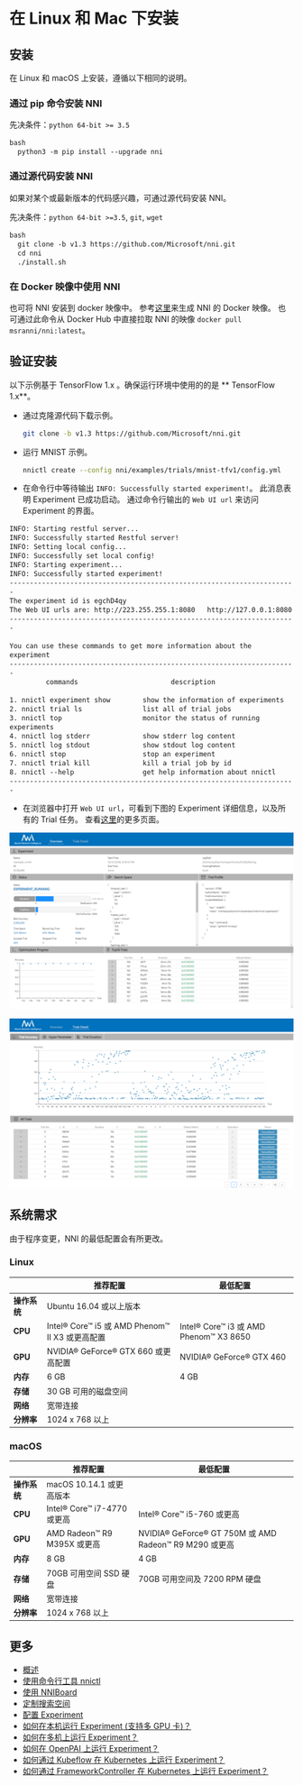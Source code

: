 # 在 Linux 和 Mac 下安装

## 安装

在 Linux 和 macOS 上安装，遵循以下相同的说明。

### 通过 pip 命令安装 NNI

先决条件：`python 64-bit >= 3.5`

    bash
      python3 -m pip install --upgrade nni

### 通过源代码安装 NNI

如果对某个或最新版本的代码感兴趣，可通过源代码安装 NNI。

先决条件：`python 64-bit >=3.5`, `git`, `wget`

    bash
      git clone -b v1.3 https://github.com/Microsoft/nni.git
      cd nni
      ./install.sh

### 在 Docker 映像中使用 NNI

也可将 NNI 安装到 docker 映像中。 参考[这里](../deployment/docker/README.md)来生成 NNI 的 Docker 映像。 也可通过此命令从 Docker Hub 中直接拉取 NNI 的映像 `docker pull msranni/nni:latest`。

## 验证安装

以下示例基于 TensorFlow 1.x 。确保运行环境中使用的的是 ** TensorFlow 1.x**。

* 通过克隆源代码下载示例。
    
    ```bash
    git clone -b v1.3 https://github.com/Microsoft/nni.git
    ```

* 运行 MNIST 示例。
    
    ```bash
    nnictl create --config nni/examples/trials/mnist-tfv1/config.yml
    ```

* 在命令行中等待输出 `INFO: Successfully started experiment!`。 此消息表明 Experiment 已成功启动。 通过命令行输出的 `Web UI url` 来访问 Experiment 的界面。

```text
INFO: Starting restful server...
INFO: Successfully started Restful server!
INFO: Setting local config...
INFO: Successfully set local config!
INFO: Starting experiment...
INFO: Successfully started experiment!
-----------------------------------------------------------------------
The experiment id is egchD4qy
The Web UI urls are: http://223.255.255.1:8080   http://127.0.0.1:8080
-----------------------------------------------------------------------

You can use these commands to get more information about the experiment
-----------------------------------------------------------------------
         commands                       description

1. nnictl experiment show        show the information of experiments
2. nnictl trial ls               list all of trial jobs
3. nnictl top                    monitor the status of running experiments
4. nnictl log stderr             show stderr log content
5. nnictl log stdout             show stdout log content
6. nnictl stop                   stop an experiment
7. nnictl trial kill             kill a trial job by id
8. nnictl --help                 get help information about nnictl
-----------------------------------------------------------------------
```

* 在浏览器中打开 `Web UI url`，可看到下图的 Experiment 详细信息，以及所有的 Trial 任务。 查看[这里](../Tutorial/WebUI.md)的更多页面。

![概述](../../img/webui_overview_page.png)

![详细说明](../../img/webui_trialdetail_page.png)

## 系统需求

由于程序变更，NNI 的最低配置会有所更改。

### Linux

|          | 推荐配置                                      | 最低配置                                  |
| -------- | ----------------------------------------- | ------------------------------------- |
| **操作系统** | Ubuntu 16.04 或以上版本                        |                                       |
| **CPU**  | Intel® Core™ i5 或 AMD Phenom™ II X3 或更高配置 | Intel® Core™ i3 或 AMD Phenom™ X3 8650 |
| **GPU**  | NVIDIA® GeForce® GTX 660 或更高配置            | NVIDIA® GeForce® GTX 460              |
| **内存**   | 6 GB                                      | 4 GB                                  |
| **存储**   | 30 GB 可用的磁盘空间                             |                                       |
| **网络**   | 宽带连接                                      |                                       |
| **分辨率**  | 1024 x 768 以上                             |                                       |

### macOS

|          | 推荐配置                     | 最低配置                                               |
| -------- | ------------------------ | -------------------------------------------------- |
| **操作系统** | macOS 10.14.1 或更高版本      |                                                    |
| **CPU**  | Intel® Core™ i7-4770 或更高 | Intel® Core™ i5-760 或更高                            |
| **GPU**  | AMD Radeon™ R9 M395X 或更高 | NVIDIA® GeForce® GT 750M 或 AMD Radeon™ R9 M290 或更高 |
| **内存**   | 8 GB                     | 4 GB                                               |
| **存储**   | 70GB 可用空间 SSD 硬盘         | 70GB 可用空间及 7200 RPM 硬盘                             |
| **网络**   | 宽带连接                     |                                                    |
| **分辨率**  | 1024 x 768 以上            |                                                    |

## 更多

* [概述](../Overview.md)
* [使用命令行工具 nnictl](Nnictl.md)
* [使用 NNIBoard](WebUI.md)
* [定制搜索空间](SearchSpaceSpec.md)
* [配置 Experiment](ExperimentConfig.md)
* [如何在本机运行 Experiment (支持多 GPU 卡)？](../TrainingService/LocalMode.md)
* [如何在多机上运行 Experiment？](../TrainingService/RemoteMachineMode.md)
* [如何在 OpenPAI 上运行 Experiment？](../TrainingService/PaiMode.md)
* [如何通过 Kubeflow 在 Kubernetes 上运行 Experiment？](../TrainingService/KubeflowMode.md)
* [如何通过 FrameworkController 在 Kubernetes 上运行 Experiment？](../TrainingService/FrameworkControllerMode.md)